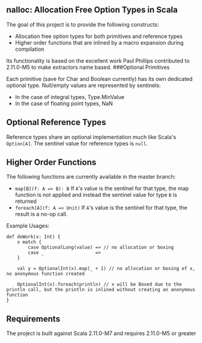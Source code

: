 nalloc: Allocation Free Option Types in Scala
------

The goal of this project is to provide the following constructs:
- Allocation free option types for both primitives and reference types
- Higher order functions that are inlined by a macro expansion during compilation

Its functionality is based on the excellent work Paul Phillips contributed to 2.11.0-M5 to make extractors name based.
###Optional Primitives

Each primitive (save for Char and Boolean currently) has its own dedicated optional type. Null/empty values are represented by sentinels:
- In the case of integral types, Type.MinValue
- In the case of floating point types, NaN

Optional Reference Types
------

Reference types share an optional implementation much like Scala's `Option[A]`. The sentinel value for reference types is `null`.

Higher Order Functions
------

The following functions are currently available in the master branch:
- `map[B](f: A => B): B` If `A`'s value is the sentinel for that type, the map function is not applied and instead the sentinel value for type `B` is returned
- `foreach[A](f: A => Unit)` If `A`'s value is the sentinel for that type, the result is a no-op call.

Example Usages:
```
def doWork(x: Int) {
    x match {
        case OptionalLong(value) => // no allocation or boxing
        case _                   =>
    }

    val y = OptionalInt(x).map(_ + 1) // no allocation or boxing of x, no anonymous function created

    OptionalInt(x).foreach(println) // x will be Boxed due to the println call, but the println is inlined without creating an anonymous function
}
```

Requirements
------

The project is built against Scala 2.11.0-M7 and requires 2.11.0-M5 or greater

